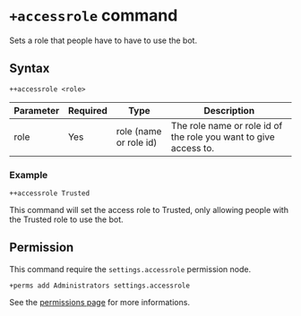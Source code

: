 # `+accessrole` command
Sets a role that people have to have to use the bot.

## Syntax
```
++accessrole <role>
```
Parameter | Required | Type               | Description
----------|----------|--------------------|--------------------------------------------------
role      | Yes      | role (name or role id) | The role name or role id of the role you want to give access to.

### Example
```
++accessrole Trusted
```
This command will set the access role to Trusted, only allowing people with the Trusted role to use the bot.

## Permission
This command require the `settings.accessrole` permission node.
```
+perms add Administrators settings.accessrole
```

See the [permissions page](/permissions.md) for more informations.
